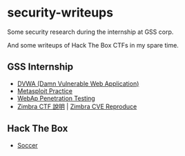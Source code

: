 # security-writeups

Some security research during the internship at GSS corp.

And some writeups of Hack The Box CTFs in my spare time.

## GSS Internship

- [DVWA (Damn Vulnerable Web Application)](./DVWA.md)
- [Metasploit Practice](./metasploit.md)
- [WebAp Penetration Testing](./WebAp-PT.md)
- [Zimbra CTF 說明](./Zimbra-CTF-Intro.pdf) | [Zimbra CVE Reproduce](./Zimbra.pdf)

## Hack The Box

- [Soccer](./HackTheBox-Wrietup-Soccer.pdf)
